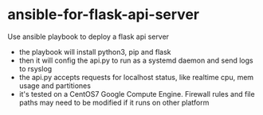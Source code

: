 # ansible-for-flask-api-server

Use ansible playbook to deploy a flask api server
  - the playbook will install python3, pip and flask
  - then it will config the api.py to run as a systemd daemon and send logs to rsyslog
  - the api.py accepts requests for localhost status, like realtime cpu, mem usage and partitiones
  - it's tested on a CentOS7 Google Compute Engine. Firewall rules and file paths may need to be modified if it runs on other platform
